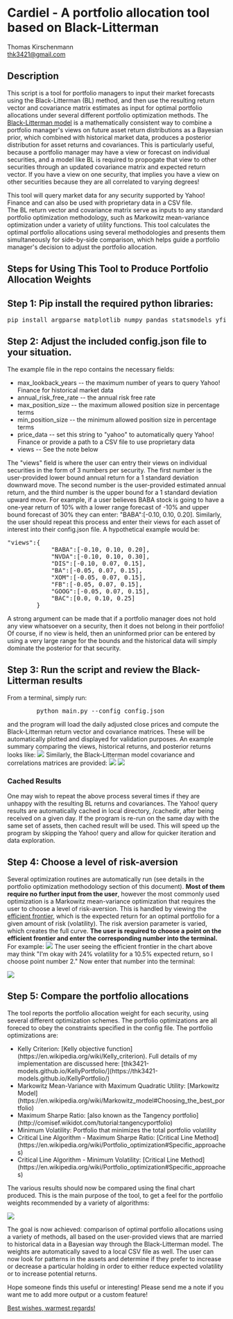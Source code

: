 # Cardiel - A portfolio allocation tool based on Black-Litterman
Thomas Kirschenmann  
thk3421@gmail.com

## Description
This script is a tool for portfolio managers to input their market forecasts using the Black-Litterman (BL) method, and then use the resulting return vector and covariance matrix estimates as input for optimal portfolio allocations under several different portfolio optimization methods.  The [Black-Litterman model](https://en.wikipedia.org/wiki/Black%E2%80%93Litterman_model) is a mathematically consistent way to combine a portfolio manager's views on future asset return distributions as a Bayesian prior, which combined with historical market data, produces a posterior distribution for asset returns and covariances.  This is particularly useful, because a portfolio manager may have a view or forecast on individual securities, and a model like BL is required to propogate that view to other securities through an updated covariance matrix and expected return vector. If you have a view on one security, that implies you have a view on other securities because they are all correlated to varying degrees!

This tool will query market data for any security supported by Yahoo! Finance and can also be used with proprietary data in a CSV file.  
The BL return vector and covariance matrix serve as inputs to any standard portfolio optimization methodology, such as Markowitz mean-variance optimization under a variety of utility functions.  This tool calculates the optimal portfolio allocations using several methodologies and presents them simultaneously for side-by-side comparison, which helps guide a portfolio manager's decision to adjust the portfolio allocation.

## Steps for Using This Tool to Produce Portfolio Allocation Weights 
## Step 1: Pip install the required python libraries:
<pre>
pip install argparse matplotlib numpy pandas statsmodels yfinance cvxopt joblib pypfopt
</pre>

## Step 2: Adjust the included config.json file to your situation.  
The example file in the repo contains the necessary fields:  
<ul>
        <li> max_lookback_years    -- the maximum number of years to query Yahoo! Finance for historical market data </li>
        <li> annual_risk_free_rate -- the annual risk free rate </li>
        <li> max_position_size     -- the maximum allowed position size in percentage terms </li>
        <li> min_position_size     -- the minimum allowed position size in percentage terms </li>
        <li> price_data            -- set this string to "yahoo" to automatically query Yahoo! Finance or provide a path to a CSV file to use proprietary data </li>
        <li> views                 -- See the note below
</ul>
The "views" field is where the user can entry their views on individual securities in the form of 3 numbers per security.  The first number is the user-provided lower bound annual return for a 1 standard deviation downward move.  The second number is the user-provided estimated annual return, and the third number is the upper bound for a 1 standard deviation upward move.  For example, if a user believes BABA stock is going to have a one-year return of 10% with a lower range forecast of -10% and upper bound forecast of 30% they can enter: "BABA":[-0.10, 0.10, 0.20]. Similarly, the user should repeat this process and enter their views for each asset of interest into their config.json file. A hypothetical example would be: 
<pre>
"views":{
            "BABA":[-0.10, 0.10, 0.20],
            "NVDA":[-0.10, 0.10, 0.30],
            "DIS":[-0.10, 0.07, 0.15],
            "BA":[-0.05, 0.07, 0.15],
            "XOM":[-0.05, 0.07, 0.15],
            "FB":[-0.05, 0.07, 0.15],
            "GOOG":[-0.05, 0.07, 0.15],
            "BAC":[0.0, 0.10, 0.25] 
        }
</pre>
A strong argument can be made that if a portfolio manager does not hold any view whatsoever on a security, then it does not belong in their portfolio!  Of course, if no view is held, then an uninformed prior can be entered by using a very large range for the bounds and the historical data will simply dominate the posterior for that security.

## Step 3: Run the script and review the Black-Litterman results
From a terminal, simply run: 
<pre>
        python main.py --config config.json
</pre>
and the program will load the daily adjusted close prices and compute the Black-Litterman return vector and covariance matrices.  These will be automatically plotted and displayed for validation purposes.  An example summary comparing the views, historical returns, and posterior returns looks like:
![](/example_images/BL_returns.png)
Similarly, the Black-Litterman model covariance and correlations matrices are provided:
![](/example_images/BL_Cov.png)
![](/example_images/BL_corr.png)

### Cached Results ###
One may wish to repeat the above process several times if they are unhappy with the resulting BL returns and covariances.  The Yahoo! query results are automatically cached in local directory, /cachedir, after being received on a given day.  If the program is re-run on the same day with the same set of assets, then cached result will be used.  This will speed up the program by skipping the Yahoo! query and allow for quicker iteration and data exploration.

## Step 4:  Choose a level of risk-aversion
Several optimization routines are automatically run (see details in the portfolio optimization methodology section of this document).  **Most of them require no further input from the user**, however the most commonly used optimization is a Markowitz mean-variance optimization  that requires the user to choose a level of risk-aversion.   This is handled by viewing the [efficient frontier](https://en.wikipedia.org/wiki/Efficient_frontier), which is the expected return for an optimal portfolio for a given amount of risk (volatility). The risk aversion parameter is varied, which creates the full curve.  **The user is required to choose a point on the efficient frontier and enter the corresponding number into the terminal.**  
For example:
![](/example_images/EF_max_quad_util.png)
The user seeing the efficient frontier in the chart above may think "I'm okay with 24% volatility for a 10.5% expected return, so I choose point number 2." Now enter that number into the terminal:

![](/example_images/choose_pt.png)

## Step 5: Compare the portfolio allocations
The tool reports the portfolio allocation weight for each security, using several different optimization schemes.  The portfolio optimizations are all foreced to obey the constraints specified in the config file.  The portfolio optimizations are:
<ul>
        <li> Kelly Criterion: [Kelly objective function](https://en.wikipedia.org/wiki/Kelly_criterion).  Full details of my implementation are discussed here: [thk3421-models.github.io/KellyPortfolio/](https://thk3421-models.github.io/KellyPortfolio/) </li>
        <li> Markowitz Mean-Variance with Maximum Quadratic Utility:  [Markowitz Model](https://en.wikipedia.org/wiki/Markowitz_model#Choosing_the_best_portfolio) </li>
        <li> Maximum Sharpe Ratio: [also known as the Tangency portfolio](http://comisef.wikidot.com/tutorial:tangencyportfolio) </li>
        <li> Minimum Volatility: Portfolio that minimizes the total portfolio volatility </li>
        <li> Critical Line Algorithm - Maximum Sharpe Ratio: [Critical Line Method](https://en.wikipedia.org/wiki/Portfolio_optimization#Specific_approaches) </li>
        <li> Critical Line Algorithm - Minimum Volatility: [Critical Line Method](https://en.wikipedia.org/wiki/Portfolio_optimization#Specific_approaches) </li>
</ul>
The various results should now be compared using the final chart produced.  This is the main purpose of the tool, to get a feel for the portfolio weights recommended by a variety of algorithms:

![](/example_images/Portfolio_Weights.png)

The goal is now achieved: comparison of optimal portfolio allocations using a variety of methods, all based on the user-provided views that are married to historical data in a Bayesian way through the Black-Litterman model.  The weights are automatically saved to a local CSV file as well.  The user can now look for patterns in the assets and determine if they prefer to increase or decrease a particular holding in order to either reduce expected volatility or to increase potential returns.  

Hope someone finds this useful or interesting! Please send me a note if you want me to add more output or a custom feature! 

[Best wishes, warmest regards!](/example_images/john_cardiel.png)



